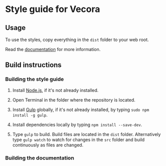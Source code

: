 # Style guide for Vecora

## Usage

To use the styles, copy everything in the `dist` folder to your web root.

Read the [documentation](https://vecora.github.io/sg-vecora/docs/) for more information.

## Build instructions

### Building the style guide

1. Install [Node.js](https://nodejs.org/), if it's not already installed.

2. Open Terminal in the folder where the repository is located.

3. Install [Gulp](https://gulpjs.com/) globally, if it's not already installed, by typing `sudo npm install -g gulp`.

4. Install dependencies locally by typing `npm install --save-dev`.

5. Type `gulp` to build. Build files are located in the `dist` folder. Alternatively type `gulp watch` to watch for changes in the `src` folder and build continuously as files are changed.

### Building the documentation
